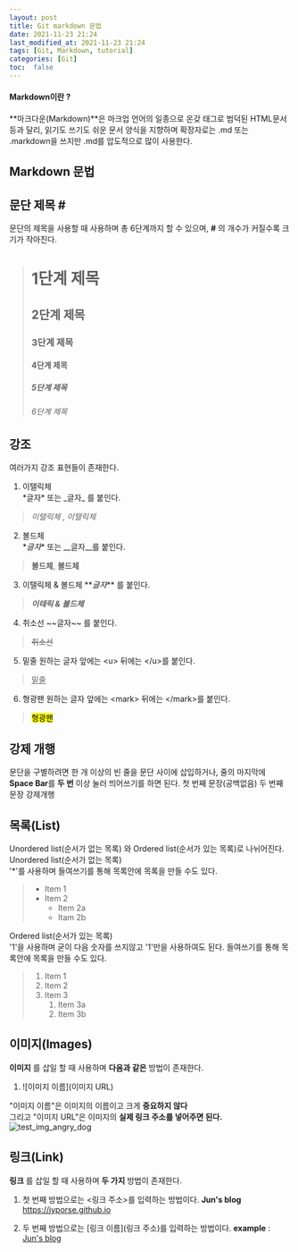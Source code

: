 ```yaml
---
layout: post
title: Git markdown 문법
date: 2021-11-23 21:24
last_modified_at: 2021-11-23 21:24
tags: [Git, Markdown, tutorial]
categories: [Git]
toc:  false
---
```


<h4>Markdown이란 ?</h4>

**마크다운(Markdown)**은 마크업 언어의 일종으로 온갖 태그로 범덕된 HTML문서 등과 달리, 읽기도 쓰기도 쉬운 문서 양식을 지향하며 확장자로는 .md 또는 .markdown을 쓰지만 .md를 압도적으로 많이 사용한다.

<h2> Markdown 문법</h2>

## 문단 제목 \#
문단의 제목을 사용할 때 사용하며 총 6단계까지 할 수 있으며, **#** 의 개수가 커질수록 크기가 작아진다.  
># 1단계 제목
>## 2단계 제목
>### 3단계 제목
>#### 4단계 제목
>##### 5단계 제목
>###### 6단계 제목  

  
## 강조
여러가지 강조 표현들이 존재한다.
1. 이탤릭체  
\*글자* 또는  \_글자_ 를 붙인다. 
>*이탤릭체* , _이탤릭체_
2. 볼드체  
\**글자**  또는  \__글자__를 붙인다.
> **볼드체**, __볼드체__ 
3. 이탤릭체 & 볼드체
\**_글자_** 를 붙인다.
> **_이태릭 & 볼드체_**
4. 취소선
\~~글자~~ 를 붙인다.
> ~~취소선~~
5. 밑줄
원하는 글자 앞에는 \<u> 뒤에는 \</u>를 붙인다.
> <u>밑줄</u>
6. 형광팬
원하는 글자 앞에는 \<mark> 뒤에는 \</mark>를 붙인다.
> <mark>형광팬</mark>  


## 강제 개행
문단을 구별하려면 한 개 이상의 빈 줄을 문단 사이에 삽입하거나, 줄의 마지막에 **Space Bar**를 **두 번** 이상 눌러 띄어쓰기를 하면 된다.
첫 번째 문장(공백없음)
두 번째 문장  강제개행

## 목록(List)
Unordered list(순서가 없는 목록) 와 Ordered list(순서가 있는 목록)로 나뉘어진다.  
Unordered list(순서가 없는 목록)    
'*'를 사용하며 들여쓰기를 통해 목록안에 목록을 만들 수도 있다.
>* Item 1
>* Item 2
>    * Item 2a
>    * Itam 2b  


Ordered list(순서가 있는 목록)    
'1'을 사용하며 굳이 다음 숫자를 쓰지않고 '1'만을 사용하여도 된다.   들여쓰기를 통해 목록안에 목록을 만들 수도 있다. 
>1. Item 1
>1. Item 2
>1. Item 3
>    1. Item 3a
>    1. Item 3b


## 이미지(Images)
__이미지__ 를 삽일 할 때 사용하며 __다음과 같은__ 방법이 존재한다.  

1. \![이미지 이름]\(이미지 URL)  

"이미지 이름"은 이미지의 이름이고 크게 __중요하지 않다__  
그리고 "이미지 URL"은 이미지의 __실제 링크 주소를 넣어주면 된다.__
![test_img_angry_dog](http://image.dongascience.com/Photo/2020/03/5bddba7b6574b95d37b6079c199d7101.jpg)


## 링크(Link)
__링크__ 를 삽일 할 때 사용하며 __두 가지__ 방법이 존재한다.

1. 첫 번째 방법으로는 <링크 주소>를 입력하는 방법이다.  __Jun's blog__   <https://jyporse.github.io>  

2. 두 번째 방법으로는 \[링크 이름](링크 주소)를 입력하는 방법이다. __example__ : [Jun's blog](https://jyporse.github.io/)




